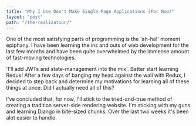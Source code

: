 ```yaml
---
title: "Why I Use Don't Make Single-Page Applications (For Now)"
layout: "post"
path: "/the-realization/"
---
```


One of the most satisfying parts of programming is the 'ah-ha!' moment epiphany. I have been learning the ins and outs of web development for the last few months and have been quite overwhelmed by the immense amount of fast-moving technologies.

'I'll add JWTs and state-management into the mix'. Better start learning Redux! After a few days of banging my head against the wall with Redux, I decided to step back and determine my motivations for learning all of these things at once. Did I actually need all of this?

I've concluded that, for now, I'll stick to the tried-and-true method of creating a tradition server-side rendering website. I'm sticking with my guns and learning Django in bite-sized chunks. Over the last two weeks it's been alot easier to handle.
